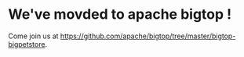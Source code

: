 We've movded to apache bigtop !
===============================

Come join us at https://github.com/apache/bigtop/tree/master/bigtop-bigpetstore.
